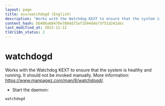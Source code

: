 ```yaml
---
layout: page
title: osx/watchdogd (English)
description: "Works with the Watchdog KEXT to ensure that the system is healthy and running."
content_hash: bb48ba68478e780dd73af1b94dde73f51d242abc
last_modified_at: 2023-11-12
tldri18n_status: 2
---
```

# watchdogd

Works with the Watchdog KEXT to ensure that the system is healthy and running.
It should not be invoked manually.
More information: <https://www.manpagez.com/man/8/watchdogd/>.

- Start the daemon:

`watchdogd`
